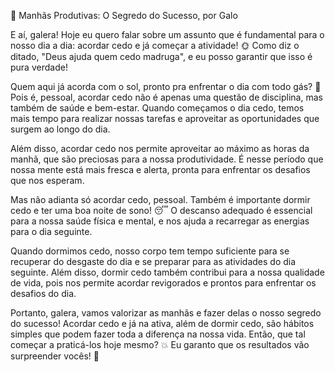 📰 Manhãs Produtivas: O Segredo do Sucesso, por Galo

E aí, galera! Hoje eu quero falar sobre um assunto que é fundamental para o nosso dia a dia: acordar cedo e já começar a atividade! 🌞 Como diz o ditado, "Deus ajuda quem cedo madruga", e eu posso garantir que isso é pura verdade!

Quem aqui já acorda com o sol, pronto pra enfrentar o dia com todo gás? 💪 Pois é, pessoal, acordar cedo não é apenas uma questão de disciplina, mas também de saúde e bem-estar. Quando começamos o dia cedo, temos mais tempo para realizar nossas tarefas e aproveitar as oportunidades que surgem ao longo do dia.

Além disso, acordar cedo nos permite aproveitar ao máximo as horas da manhã, que são preciosas para a nossa produtividade. É nesse período que nossa mente está mais fresca e alerta, pronta para enfrentar os desafios que nos esperam.

Mas não adianta só acordar cedo, pessoal. Também é importante dormir cedo e ter uma boa noite de sono! 😴 O descanso adequado é essencial para a nossa saúde física e mental, e nos ajuda a recarregar as energias para o dia seguinte.

Quando dormimos cedo, nosso corpo tem tempo suficiente para se recuperar do desgaste do dia e se preparar para as atividades do dia seguinte. Além disso, dormir cedo também contribui para a nossa qualidade de vida, pois nos permite acordar revigorados e prontos para enfrentar os desafios do dia.

Portanto, galera, vamos valorizar as manhãs e fazer delas o nosso segredo do sucesso! Acordar cedo e já na ativa, além de dormir cedo, são hábitos simples que podem fazer toda a diferença na nossa vida. Então, que tal começar a praticá-los hoje mesmo? 💥 Eu garanto que os resultados vão surpreender vocês! 🌟